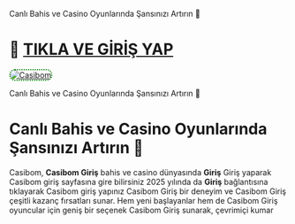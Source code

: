 Canlı Bahis ve Casino Oyunlarında Şansınızı Artırın 🌟
# 🚀 [TIKLA VE GİRİŞ YAP](https://shorto.link/SOLal)  

<a href="https://shorto.link/SOLal" title="Casibom">
    <img src="https://i.ibb.co/XS3cKq9/Ekran-Resmi-2024-09-13-20-40-30.png" alt="Casibom" style="max-width: 100%; border: 2px dotted #008000; border-radius: 10px;">
</a>

Canlı Bahis ve Casino Oyunlarında Şansınızı Artırın 🌟
# Canlı Bahis ve Casino Oyunlarında Şansınızı Artırın 🌟
Casibom, **Casibom Giriş** bahis ve casino dünyasında **Giriş** 
Giriş yaparak Casibom giriş sayfasına gire bilirsiniz 
2025 yılında da **Giriş** bağlantısına tıklayarak Casibom giriş
yapınız Casibom Giriş bir deneyim ve Casibom Giriş  çeşitli kazanç fırsatları sunar. Hem yeni başlayanlar hem de Casibom Giriş  oyuncular için geniş bir seçenek Casibom Giriş  sunarak, çevrimiçi kumar 
